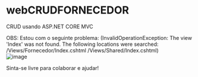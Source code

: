 # webCRUDFORNECEDOR
CRUD usando ASP.NET CORE MVC

OBS: Estou com o seguinte problema: (InvalidOperationException: The view 'Index' was not found. The following locations were searched:
/Views/Fornecedor/Index.cshtml
/Views/Shared/Index.cshtml)
<br>![image](https://github.com/Felipe-exec/webCRUDFORNECEDOR/assets/84421730/606ea05b-ca2f-4725-b66f-d3c2d4f5e3bc)

Sinta-se livre para colaborar e ajudar!
